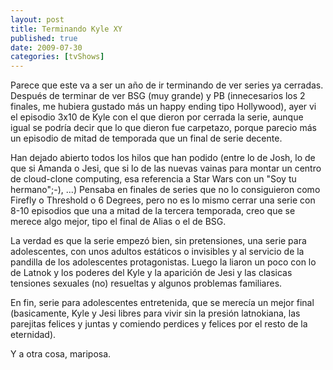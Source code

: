 ```yaml
--- 
layout: post 
title: Terminando Kyle XY 
published: true 
date: 2009-07-30 
categories: [tvShows] 
---
```

Parece que este va a ser un año de ir terminando de ver series ya cerradas. Después de terminar de ver BSG (muy grande) y PB (innecesarios los 2 finales, me hubiera gustado más un happy ending tipo Hollywood), ayer vi el episodio 3x10 de Kyle con el que dieron por cerrada la serie, aunque igual se podría decir que lo que dieron fue carpetazo, porque parecio más un episodio de mitad de temporada que un final de serie decente.

Han dejado abierto todos los hilos que han podido (entre lo de Josh, lo de que si Amanda o Jesi, que si lo de las nuevas vainas para montar un centro de cloud-clone computing, esa referencia a Star Wars con un "Soy tu hermano";-), ...) Pensaba en finales de series que no lo consiguieron como Firefly o Threshold o 6 Degrees, pero no es lo mismo cerrar una serie con 8-10 episodios que una a mitad de la tercera temporada, creo que se merece algo mejor, tipo el final de Alias o el de BSG.

La verdad es que la serie empezó bien, sin pretensiones, una serie para adolescentes, con unos adultos estáticos o invisibles y al servicio de la pandilla de los adolescentes protagonistas. Luego la liaron un poco con lo de Latnok y los poderes del Kyle y la aparición de Jesi y las clasicas tensiones sexuales (no) resueltas y algunos problemas familiares.

En fin, serie para adolescentes entretenida, que se merecía un mejor final (basicamente, Kyle y Jesi libres para vivir sin la presión latnokiana, las parejitas felices y juntas y comiendo perdices y felices por el resto de la eternidad).

Y a otra cosa, mariposa.
